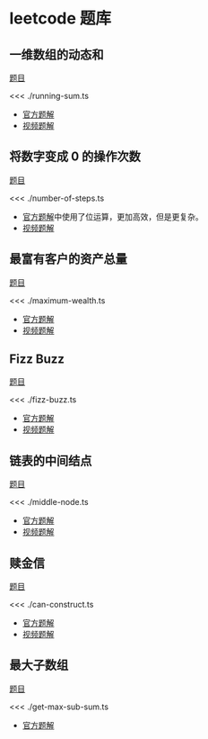 # leetcode 题库

## 一维数组的动态和

[题目](https://leetcode.cn/problems/running-sum-of-1d-array/description/)

<<< ./running-sum.ts

- [官方题解](https://leetcode.cn/problems/running-sum-of-1d-array/solutions/962723/yi-wei-shu-zu-de-dong-tai-he-by-leetcode-flkm/)
- [视频题解](https://leetcode.cn/leetbook/read/xin-shou-cun/nmz6f1/)

## 将数字变成 0 的操作次数

[题目](https://leetcode.cn/problems/number-of-steps-to-reduce-a-number-to-zero/description/)

<<< ./number-of-steps.ts

- [官方题解](https://leetcode.cn/problems/number-of-steps-to-reduce-a-number-to-zero/solutions/1237903/jiang-shu-zi-bian-cheng-0-de-cao-zuo-ci-ucaa4/)中使用了位运算，更加高效，但是更复杂。
- [视频题解](https://leetcode.cn/leetbook/read/xin-shou-cun/nmbrzi/)

## 最富有客户的资产总量

[题目](https://leetcode.cn/problems/richest-customer-wealth/description/)

<<< ./maximum-wealth.ts

- [官方题解](https://leetcode.cn/problems/richest-customer-wealth/solutions/1411600/zui-fu-you-ke-hu-de-zi-chan-zong-liang-b-8p06/)
- [视频题解](https://leetcode.cn/leetbook/read/xin-shou-cun/nmyv12/)

## Fizz Buzz

[题目](https://leetcode.cn/problems/fizz-buzz/description/)

<<< ./fizz-buzz.ts

- [官方题解](https://leetcode.cn/problems/fizz-buzz/solutions/1043126/fizz-buzz-by-leetcode-solution-s0s5/)
- [视频题解](https://leetcode.cn/leetbook/read/xin-shou-cun/nm4ib5/)

## 链表的中间结点

[题目](https://leetcode.cn/problems/middle-of-the-linked-list/description/)

<<< ./middle-node.ts

- [官方题解](https://leetcode.cn/problems/middle-of-the-linked-list/solutions/164351/lian-biao-de-zhong-jian-jie-dian-by-leetcode-solut/)
- [视频题解](https://leetcode.cn/leetbook/read/xin-shou-cun/nah18j/)

## 赎金信

[题目](https://leetcode.cn/problems/ransom-note/description/)

<<< ./can-construct.ts

- [官方题解](https://leetcode.cn/problems/ransom-note/solutions/1135839/shu-jin-xin-by-leetcode-solution-ji8a/)
- [视频题解](https://leetcode.cn/leetbook/read/xin-shou-cun/nmfh6g/)

## 最大子数组

[题目](https://zh.javascript.info/array#zui-da-zi-shu-zu)

<<< ./get-max-sub-sum.ts

- [官方题解](https://zh.wikipedia.org/wiki/%E6%9C%80%E5%A4%A7%E5%AD%90%E6%95%B0%E5%88%97%E9%97%AE%E9%A2%98)

